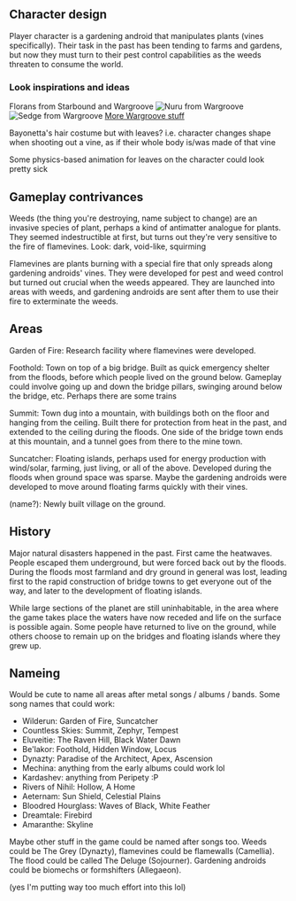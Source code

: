 ## Character design

Player character is a gardening android that manipulates plants
(vines specifically). Their task in the past has been tending to farms and gardens,
but now they must turn to their pest control capabilities as the weeds
threaten to consume the world.

### Look inspirations and ideas

Florans from Starbound and Wargroove
![Nuru from Wargroove](https://wargroovewiki.com/mediawiki/images/c/c2/Nuru_Portrait.png)
![Sedge from Wargroove](https://wargroovewiki.com/mediawiki/images/e/ef/Sedge_Portrait.png)
[More Wargroove stuff](https://wargroovewiki.com/Floran_Tribes)

Bayonetta's hair costume but with leaves?
i.e. character changes shape when shooting out a vine,
as if their whole body is/was made of that vine

Some physics-based animation for leaves on the character
could look pretty sick

## Gameplay contrivances

Weeds (the thing you're destroying, name subject to change)
are an invasive species of plant, perhaps a kind of antimatter
analogue for plants. They seemed indestructible at first,
but turns out they're very sensitive to the fire of flamevines.
Look: dark, void-like, squirming

Flamevines are plants burning with a special fire that only
spreads along gardening androids' vines. They were developed
for pest and weed control but turned out crucial when the weeds appeared.
They are launched into areas with weeds, and gardening androids
are sent after them to use their fire to exterminate the weeds.

## Areas

Garden of Fire: Research facility where flamevines were developed.

Foothold: Town on top of a big bridge. Built as quick emergency shelter
from the floods, before which people lived on the ground below.
Gameplay could involve going up and down the bridge pillars,
swinging around below the bridge, etc. Perhaps there are some trains

Summit: Town dug into a mountain, with buildings both on the floor
and hanging from the ceiling. Built there for protection from heat in the past,
and extended to the ceiling during the floods. One side of the bridge town
ends at this mountain, and a tunnel goes from there to the mine town.

Suncatcher: Floating islands, perhaps used for energy production
with wind/solar, farming, just living, or all of the above.
Developed during the floods when ground space was sparse.
Maybe the gardening androids were developed to move around floating farms
quickly with their vines.

(name?): Newly built village on the ground.

## History

Major natural disasters happened in the past.
First came the heatwaves. People escaped them underground,
but were forced back out by the floods. During the floods most farmland
and dry ground in general was lost, leading first to the rapid construction
of bridge towns to get everyone out of the way, and later to the development
of floating islands.

While large sections of the planet are still uninhabitable,
in the area where the game takes place the waters have now receded
and life on the surface is possible again.
Some people have returned to live on the ground,
while others choose to remain up on the bridges
and floating islands where they grew up.

## Nameing

Would be cute to name all areas after metal songs / albums / bands.
Some song names that could work:
- Wilderun: Garden of Fire, Suncatcher
- Countless Skies: Summit, Zephyr, Tempest
- Eluveitie: The Raven Hill, Black Water Dawn
- Be'lakor: Foothold, Hidden Window, Locus
- Dynazty: Paradise of the Architect, Apex, Ascension
- Mechina: anything from the early albums could work lol
- Kardashev: anything from Peripety :P
- Rivers of Nihil: Hollow, A Home
- Aeternam: Sun Shield, Celestial Plains
- Bloodred Hourglass: Waves of Black, White Feather
- Dreamtale: Firebird
- Amaranthe: Skyline

Maybe other stuff in the game could be named after songs too.
Weeds could be The Grey (Dynazty), flamevines could be flamewalls (Camellia).
The flood could be called The Deluge (Sojourner). Gardening androids
could be biomechs or formshifters (Allegaeon).

(yes I'm putting way too much effort into this lol)